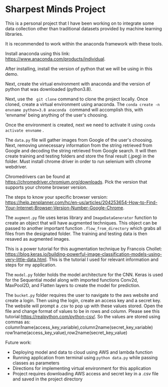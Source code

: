 # Sharpest Minds Project

This is a personal project that I have been working on to integrate some data collection other than traditional datasets provided by machine learning libraries.

It is recommended to work within the anaconda framework with these tools.

Install anaconda using this link: https://www.anaconda.com/products/individual.

After installing, install the version of python that we will be using in this demo.

Next, create the virtual environment with anaconda and the version of python that was downloaded (python3.8).

Next, use the ``` git clone``` command to clone the project locally. Once cloned, create a virtual environment using anaconda.
The ```conda create -n envname python=3.8 anaconda ``` command will accomplish this, with 'envname' being anything of the user's choosing.

Once the environment is created, next we need to activate it using ```conda activate envname``` .

The ```data.py``` file will gather images from Google of the user's choosing. Next, removing unnecessary information from the string retrieved from Google and decoding the string retrieved from Google search. It will then create training and testing folders and store the final result (.jpeg) in the folder. Must install chrome driver in order to run selenium with chrome webdriver.

Chromedrivers can be found at https://chromedriver.chromium.org/downloads. Pick the version that supports your chrome browser version.

The steps to know your specific browser version:
https://help.zenplanner.com/hc/en-us/articles/204253654-How-to-Find-Your-Internet-Browser-Version-Number-Google-Chrome.

The ```augment.py``` file uses keras library and ```ImageDataGenerator``` function to create an object that will have augmented techniques. This object can be passed to another important function ```.flow_from_directory``` which grabs all files from the designated folder. The training and testing data is then resaved as augmented images.

This is a power tutorial for this augmentation technique by Francois Chollet: https://blog.keras.io/building-powerful-image-classification-models-using-very-little-data.html.
This is the tutorial I used for relevant information and steps for my application.


The ```model.py``` folder holds the model architecture for the CNN. Keras is used for the Sequential model along with imported functions Conv2d, MaxPool2D, and Flatten layers to create the model for prediction.

The ```bucket.py``` folder requires the user to navigate to the aws website and create a login. Then using the login, create an access key and a secret key. The website will prompt a .csv to pop up with these values stored. Open the file and change format of values to be in rows and column. Please see this tutorial:https://realpython.com/python-csv/. So the values are stored using commas as:
column1name(access_key_variable),column2name(secret_key_variable)
row1name(access_key_value),row2name(secret_key_value)


Future work:
- Deploying model and data to cloud using AWS and lambda function
- Running application from terminal using ```python data.py``` while passing classes as parameters
- Directions for implementing virtual environment for this application
- Project requires downloading AWS access and secret key in a .csv file and saved in the project directory

